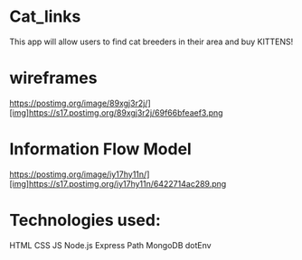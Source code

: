 # Cat_links
This app will allow users to find cat breeders in their area and buy KITTENS!

# wireframes

https://postimg.org/image/89xgj3r2j/][img]https://s17.postimg.org/89xgj3r2j/69f66bfeaef3.png

# Information Flow Model
https://postimg.org/image/iy17hy11n/][img]https://s17.postimg.org/iy17hy11n/6422714ac289.png

# Technologies used:

 HTML
 CSS
 JS
 Node.js
 Express
 Path
 MongoDB
 dotEnv

